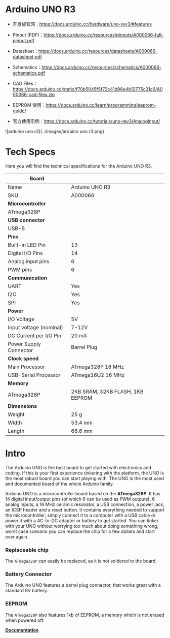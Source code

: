# Arduino UNO R3

- 开发板官网：https://docs.arduino.cc/hardware/uno-rev3/#features

- Pinout (PDF)：https://docs.arduino.cc/resources/pinouts/A000066-full-pinout.pdf
- Datasheet：https://docs.arduino.cc/resources/datasheets/A000066-datasheet.pdf
- Schematics：https://docs.arduino.cc/resources/schematics/A000066-schematics.pdf
- CAD Files：https://docs.arduino.cc/static/f70b5045f5f73c41d96e4b12775c31c6/A000066-cad-files.zip

- EEPROM 使用：https://docs.arduino.cc/learn/programming/eeprom-guide/
- 官方使用示例：https://docs.arduino.cc/tutorials/uno-rev3/AnalogInput/

![arduino uno r3](../images/arduino uno r3.png)

# Tech Specs

Here you will find the technical specifications for the Arduino UNO R3.

| **Board**               |                                  |
| ----------------------- | -------------------------------- |
| Name                    | Arduino UNO R3                   |
| SKU                     | A000066                          |
| **Microcontroller**     |                                  |
| ATmega328P              |                                  |
| **USB connector**       |                                  |
| USB-B                   |                                  |
| **Pins**                |                                  |
| Built-in LED Pin        | 13                               |
| Digital I/O Pins        | 14                               |
| Analog input pins       | 6                                |
| PWM pins                | 6                                |
| **Communication**       |                                  |
| UART                    | Yes                              |
| I2C                     | Yes                              |
| SPI                     | Yes                              |
| **Power**               |                                  |
| I/O Voltage             | 5V                               |
| Input voltage (nominal) | 7-12V                            |
| DC Current per I/O Pin  | 20 mA                            |
| Power Supply Connector  | Barrel Plug                      |
| **Clock speed**         |                                  |
| Main Processor          | ATmega328P 16 MHz                |
| USB-Serial Processor    | ATmega16U2 16 MHz                |
| **Memory**              |                                  |
| ATmega328P              | 2KB SRAM, 32KB FLASH, 1KB EEPROM |
| **Dimensions**          |                                  |
| Weight                  | 25 g                             |
| Width                   | 53.4 mm                          |
| Length                  | 68.6 mm                          |

# Intro

The Arduino UNO is the best board to get started with electronics and coding. If this is your first experience tinkering with the platform, the UNO is the most robust board you can start playing with. The UNO is the most used and documented board of the whole Arduino family.

Arduino UNO is a microcontroller board based on the **ATmega328P**. It has 14 digital input/output pins (of which 6 can be used as PWM outputs), 6 analog inputs, a 16 MHz ceramic resonator, a USB connection, a power jack, an ICSP header and a reset button. It contains everything needed to support the microcontroller; simply connect it to a computer with a USB cable or power it with a AC-to-DC adapter or battery to get started. You can tinker with your UNO without worrying too much about doing something wrong, worst case scenario you can replace the chip for a few dollars and start over again.

### **Replaceable chip**

The `ATmega328P` can easily be replaced, as it is not soldered to the board.

### **Battery Connector**

The Arduino UNO features a barrel plug connector, that works great with a standard 9V battery.

### **EEPROM**

The `ATmega328P` also features 1kb of EEPROM, a memory which is not erased when powered off.

[**Documentation**](https://docs.arduino.cc/learn/programming/eeprom-guide)
